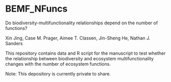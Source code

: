 # BEMF_NFuncs
Do biodiversity-multifunctionality relationships depend on the number of functions?

Xin Jing, Case M. Prager, Aimee T. Classen, Jin-Sheng He, Nathan J. Sanders

This repository contains data and R script for the manuscript to test whether the relationship between biodiversity and ecosystem multifunctionality changes with the number of ecosystem functions.

Note: This depository is currently private to share.
